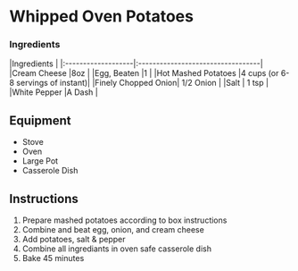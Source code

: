 # Whipped Oven Potatoes

### Ingredients

|Ingredients         |
|:-------------------|:----------------------------------|
|Cream Cheese        |8oz                                |
|Egg, Beaten         |1                                  |
|Hot Mashed Potatoes |4 cups (or 6-8 servings of instant)|
|Finely Chopped Onion| 1/2 Onion                         |
|Salt                | 1 tsp                             |
|White Pepper        |A Dash                             |

## Equipment

* Stove
* Oven
* Large Pot
* Casserole Dish

## Instructions

1. Prepare mashed potatoes according to box instructions
2. Combine and beat egg, onion, and cream cheese
3. Add potatoes, salt & pepper
4. Combine all ingrediants in oven safe casserole dish
4. Bake 45 minutes


